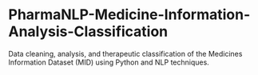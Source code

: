 # PharmaNLP-Medicine-Information-Analysis-Classification
Data cleaning, analysis, and therapeutic classification of the Medicines Information Dataset (MID) using Python and NLP techniques.
